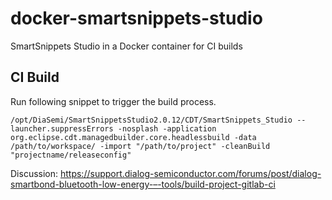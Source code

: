 # docker-smartsnippets-studio
SmartSnippets Studio in a Docker container for CI builds

## CI Build
Run following snippet to trigger the build process.
```
/opt/DiaSemi/SmartSnippetsStudio2.0.12/CDT/SmartSnippets_Studio --launcher.suppressErrors -nosplash -application org.eclipse.cdt.managedbuilder.core.headlessbuild -data /path/to/workspace/ -import "/path/to/project" -cleanBuild "projectname/releaseconfig"
```
Discussion: https://support.dialog-semiconductor.com/forums/post/dialog-smartbond-bluetooth-low-energy-–-tools/build-project-gitlab-ci

